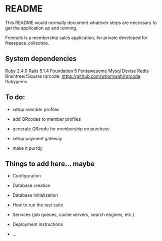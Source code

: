 # README

This README would normally document whatever steps are necessary to get the
application up and running.

Freerails is a membership sales application, for private developed for freespace_collective.




System dependencies
-------------------

Ruby 2.4.0
Rails 5.1.4
Foundation 5
Fontawesome
Mysql
Devise
Redis
Braintree//Square
rqrcode: https://github.com/whomwah/rqrcode
Rubygems


To do:
------
* setup member profiles
* add QRcodes to member profiles
* generate QRcode for membership on purchase

* setup payment gateway

* make it purrdy

Things to add here... maybe
---------------------
* Configuration

* Database creation

* Database initialization

* How to run the test suite

* Services (job queues, cache servers, search engines, etc.)

* Deployment instructions

* ...
